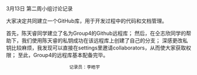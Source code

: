 3月13日 第二周小组讨论记录

大家决定共同建立一个GitHub库，用于开发过程中的代码和文档管理。

首先，陈天睿同学建立了名为Group4的Github远程库；
然后，在仝志欣同学的帮助下，我们使用陈天睿的私钥成功在该远程库上创建了自己的分支；
深感更改私钥比较麻烦，我发现可以直接在settings里邀请collaborators，从而使大家获取权限；
至此，Group4的远程库基本配备完毕。


							记录员：李皓宇